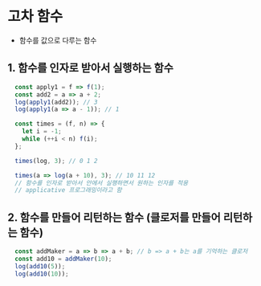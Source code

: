 # 고차 함수

- 함수를 값으로 다루는 함수

## 1. 함수를 인자로 받아서 실행하는 함수

```javascript
  const apply1 = f => f(1);
  const add2 = a => a + 2;
  log(apply1(add2)); // 3
  log(apply1(a => a - 1)); // 1

  const times = (f, n) => {
    let i = -1;
    while (++i < n) f(i);
  };

  times(log, 3); // 0 1 2

  times(a => log(a + 10), 3); // 10 11 12
  // 함수를 인자로 받아서 안에서 실행하면서 원하는 인자를 적용
  // applicative 프로그래밍이라고 함
```

## 2. 함수를 만들어 리턴하는 함수 (클로저를 만들어 리턴하는 함수)

```javascript
  const addMaker = a => b => a + b; // b => a + b는 a를 기억하는 클로저
  const add10 = addMaker(10);
  log(add10(5));
  log(add10(10));
```
